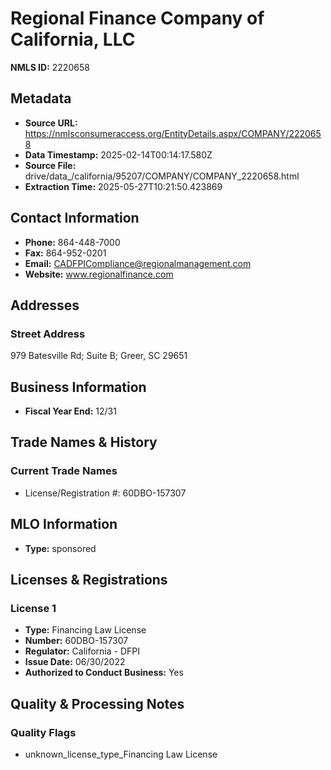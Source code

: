 # Regional Finance Company of California, LLC

**NMLS ID:** 2220658

## Metadata
- **Source URL:** https://nmlsconsumeraccess.org/EntityDetails.aspx/COMPANY/2220658
- **Data Timestamp:** 2025-02-14T00:14:17.580Z
- **Source File:** drive/data_/california/95207/COMPANY/COMPANY_2220658.html
- **Extraction Time:** 2025-05-27T10:21:50.423869

## Contact Information
- **Phone:** 864-448-7000
- **Fax:** 864-952-0201
- **Email:** CADFPICompliance@regionalmanagement.com
- **Website:** www.regionalfinance.com

## Addresses
### Street Address
979 Batesville Rd; Suite B; Greer, SC 29651

## Business Information
- **Fiscal Year End:** 12/31

## Trade Names & History
### Current Trade Names
- License/Registration #: 60DBO-157307

## MLO Information
- **Type:** sponsored

## Licenses & Registrations

### License 1
- **Type:** Financing Law License
- **Number:** 60DBO-157307
- **Regulator:** California - DFPI
- **Issue Date:** 06/30/2022
- **Authorized to Conduct Business:** Yes

## Quality & Processing Notes
### Quality Flags
- unknown_license_type_Financing Law License
